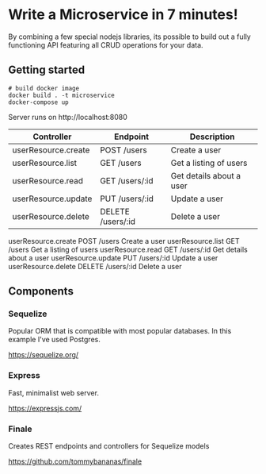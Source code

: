 # Write a Microservice in 7 minutes!
By combining a few special nodejs libraries, its possible to build out
a fully functioning API featuring all CRUD operations for your data.

## Getting started

```
# build docker image
docker build . -t microservice
docker-compose up
```
Server runs on http://localhost:8080

Controller | Endpoint | Description
-----------|----------|------------
userResource.create | POST /users | Create a user
userResource.list | GET /users  | Get a listing of users
userResource.read | GET /users/:id | Get details about a user
userResource.update | PUT /users/:id | Update a user
userResource.delete | DELETE /users/:id | Delete a user

userResource.create	POST /users	Create a user
userResource.list	GET /users	Get a listing of users
userResource.read	GET /users/:id	Get details about a user
userResource.update	PUT /users/:id	Update a user
userResource.delete	DELETE /users/:id	Delete a user

## Components

### Sequelize
Popular ORM that is compatible with most popular databases.  In this example
I've used Postgres.

https://sequelize.org/

### Express
Fast, minimalist web server.

https://expressjs.com/

### Finale
Creates REST endpoints and controllers for Sequelize models

https://github.com/tommybananas/finale